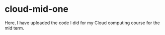 # cloud-mid-one
Here, I have uploaded the code I did for my Cloud computing course for the mid term.
